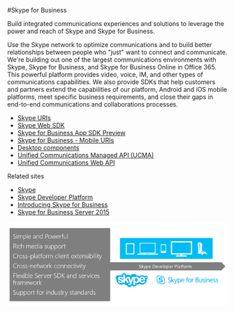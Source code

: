#Skype for Business

Build integrated communications experiences and solutions to leverage the power and reach of Skype and Skype for Business.

Use the Skype network to optimize communications and to build better relationships between people who "just" want to connect and communicate. We're building out one of the largest communications environments with Skype, Skype for Business, and Skype for Business Online in Office 365. This powerful platform provides video, voice, IM, and other types of communications capabilities. We also provide SDKs that help customers and partners  extend the capabilities of our platform, Android and iOS mobile platforms, meet specific business requirements, and close their gaps in end-to-end communications and collaborations processes.

- [Skype URIs](https://msdn.microsoft.com/en-us/library/office/dn745878.aspx)
- [Skype Web SDK](WebSDK/docs/SkypeWebSDK.md)
- [Skype for Business App SDK Preview](AppSDK/SkypeAppSDK.md)
- [Skype for Business - Mobile URIs](Skype-For-Business-Uris/SfBMobileURI.md)
- [Desktop components](https://msdn.microsoft.com/en-us/library/office/jj933180.aspx)
- [Unified Communications Managed API (UCMA)](https://msdn.microsoft.com/en-us/library/office/dn454984(v=office.16).aspx)
- [Unified Communications Web API](ucwa/UnifiedCommunicationsWebAPI2_0.md)


Related sites 
- [Skype](http://www.skype.com/en/)
- [Skype Developer Platform](http://dev.office.com/skype)
- [Introducing Skype for Business](http://blogs.skype.com/2014/11/11/introducing-skype-for-business/)
- [Skype for Business Server 2015](https://technet.microsoft.com/en-us/library/gg398616.aspx)

![Skype developer platform](images/skype.png)


